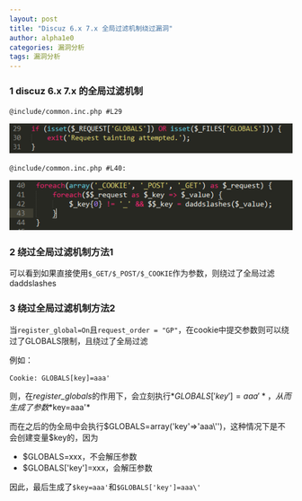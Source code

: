 ```yaml
---
layout: post
title: "Discuz 6.x 7.x 全局过滤机制绕过漏洞"
author: alpha1e0
categories: 漏洞分析
tags: 漏洞分析
---
```


### 1 discuz 6.x 7.x 的全局过滤机制

`@include/common.inc.php #L29`

![阻止GLOBALS参数](/images/discuz_global_bypass_1.png)

`@include/common.inc.php #L40:`

![伪全局机制](/images/discuz_global_bypass_2.png)

### 2 绕过全局过滤机制方法1

可以看到如果直接使用`$_GET/$_POST/$_COOKIE`作为参数，则绕过了全局过滤daddslashes

### 3 绕过全局过滤机制方法2

当`register_global=On`且`request_order = "GP"`，在cookie中提交参数则可以绕过了GLOBALS限制，且绕过了全局过滤

例如：

    Cookie: GLOBALS[key]=aaa'

则，在*register_globals*的作用下，会立刻执行*$GLOBALS['key']=aaa'*，从而生成了参数*$key=aaa'*

而在之后的伪全局中会执行$GLOBALS=array('key'=>'aaa\'')，这种情况下是不会创建变量$key的，因为

- $GLOBALS=xxx，不会解压参数
- $GLOBALS['key']=xxx，会解压参数

因此，最后生成了`$key=aaa'`和`$GLOBALS['key']=aaa\'`